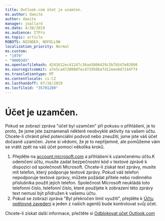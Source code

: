```yaml
---
title: Outlook.com účet je uzamčen.
ms.author: daeite
author: daeite
manager: joallard
ms.date: 4/30/2019
ms.audience: ITPro
ms.topic: article
ROBOTS: NOINDEX, NOFOLLOW
localization_priority: Normal
ms.custom:
- "1979"
- "9000345"
ms.openlocfilehash: d241612ec41247c36aa5806429c5b7b547e02098
ms.sourcegitcommit: a7e5ca472000dfec471950bafd12eee8d7144f74
ms.translationtype: MT
ms.contentlocale: cs-CZ
ms.lasthandoff: 07/16/2019
ms.locfileid: "35701280"
---
```

# <a name="account-locked"></a>Účet je uzamčen.

Pokud se zobrazí zpráva "účet byl uzamčen" při pokusu o přihlášení, je to proto, že jsme jste zaznamenali některé neobvyklé aktivity na vašem účtu. Chcete-li chránit před potenciální podvod nebo zneužití, jsme jste váš účet dočasně uzamčen. Jsme si vědomi, že je to nepříjemné, ale pomůžeme vám se vrátit zpět na váš účet pomocí několika kroků.

1. Přejděte na [account.microsoft.com](https://go.microsoft.com/fwlink/?linkid=2090484) a přihlášení k uzamčenému účtu.K odemčení účtu, musíte zadat bezpečnostní kód v textové zprávě k dispozici od společnosti Microsoft. Chcete-li získat text zprávy, musíte mít telefon, který podporuje textové zprávy. Pokud váš telefon nepodporuje textové zprávy, můžete požádat přítele nebo rodinného příslušníka použít jejich telefon. Společnost Microsoft neukládá toto telefonní číslo, telefonní číslo, které použijete k zobrazení této zprávy text nemusí být přidružen k vašemu účtu.
2. Pokud se zobrazí zpráva "Byl překročen limit využití", přejděte k [Účtu opětovné zavedení](https://go.microsoft.com/fwlink/?linkid=2090483) a jeden z našich agentů bude kontrolovat svůj účet.

Chcete-li získat další informace, přečtěte si [Odblokovat účet Outlook.com](https://support.office.com/article/f4ad2701-d166-4d8b-8a6a-9af2a1f8a4c4?wt.mc_id=Office_Outlook_com_Alchemy) 